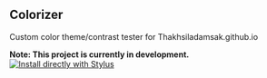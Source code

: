 ## Colorizer
Custom color theme/contrast tester for Thakhsiladamsak.github.io

**Note: This project is currently in development.**
  <a href="https://raw.githubusercontent.com/ThakshilaDamsak/Colorizer/main/Colorizer.user.css">
    <img alt="Install directly with Stylus" src="https://img.shields.io/badge/Install%20directly%20with-Stylus-00adad.svg"/>
  </a>
